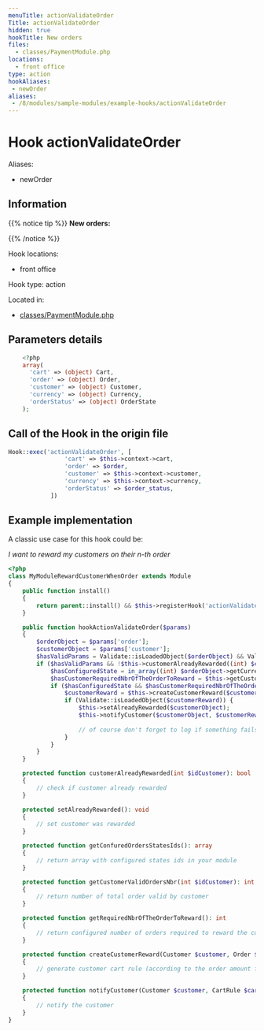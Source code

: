 ```yaml
---
menuTitle: actionValidateOrder
Title: actionValidateOrder
hidden: true
hookTitle: New orders
files:
  - classes/PaymentModule.php
locations:
  - front office
type: action
hookAliases:
 - newOrder
aliases:
 - /8/modules/sample-modules/example-hooks/actionValidateOrder
---
```


# Hook actionValidateOrder

Aliases: 
 - newOrder



## Information

{{% notice tip %}}
**New orders:** 


{{% /notice %}}

Hook locations: 
  - front office

Hook type: action

Located in: 
  - [classes/PaymentModule.php](https://github.com/PrestaShop/PrestaShop/blob/8.0.x/classes/PaymentModule.php)

## Parameters details

```php
    <?php
    array(
      'cart' => (object) Cart,
      'order' => (object) Order,
      'customer' => (object) Customer,
      'currency' => (object) Currency,
      'orderStatus' => (object) OrderState
    );
```

## Call of the Hook in the origin file

```php
Hook::exec('actionValidateOrder', [
                'cart' => $this->context->cart,
                'order' => $order,
                'customer' => $this->context->customer,
                'currency' => $this->context->currency,
                'orderStatus' => $order_status,
            ])
```

## Example implementation

A classic use case for this hook could be: 

_I want to reward my customers on their n-th order_

```php
<?php
class MyModuleRewardCustomerWhenOrder extends Module 
{
    public function install()
    {
        return parent::install() && $this->registerHook('actionValidateOrder');
    }

    public function hookActionValidateOrder($params)
    {
        $orderObject = $params['order'];
        $customerObject = $params['customer'];
        $hasValidParams = Validate::isLoadedObject($orderObject) && Validate::isLoadedObject($orderObject);
        if ($hasValidParams && !$this->customerAlreadyRewarded((int) $customerObject->id)) {
            $hasConfiguredState = in_array((int) $orderObject->getCurrentState(), $this->getConfuredOrdersStatesIds());
            $hasCustomerRequiredNbrOfTheOrderToReward = $this->getCustomerValidOrdersNbr((int) $customerObject->id) == $this->getRequiredNbrOfTheOrderToReward();
            if ($hasConfiguredState && $hasCustomerRequiredNbrOfTheOrderToReward) {
                $customerReward = $this->createCustomerReward($customerObject, $orderObject);
                if (Validate::isLoadedObject($customerReward)) {
                    $this->setAlreadyRewarded($customerObject);
                    $this->notifyCustomer($customerObject, $customerReward);
            
                    // of course don't forget to log if something fails here :)
                }
            }
        }
    }

    protected function customerAlreadyRewarded(int $idCustomer): bool
    {
        // check if customer already rewarded
    }

    protected setAlreadyRewarded(): void
    {
        // set customer was rewarded
    }

    protected function getConfuredOrdersStatesIds(): array
    {
        // return array with configured states ids in your module
    }

    protected function getCustomerValidOrdersNbr(int $idCustomer): int
    {
        // return number of total order valid by customer
    }

    protected function getRequiredNbrOfTheOrderToReward(): int
    {
        // return configured number of orders required to reward the customer
    }

    protected function createCustomerReward(Customer $customer, Order $order): ?CartRule
    {
        // generate customer cart rule (according to the order amount for example)
    }

    protected function notifyCustomer(Customer $customer, CartRule $cartRule): bool
    {
        // notify the customer 
    }
}
```